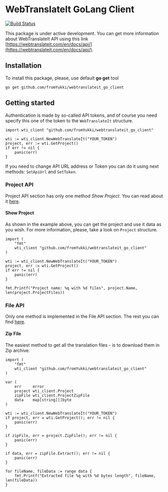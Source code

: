 # WebTranslateIt GoLang Client

[![Build Status](https://secure.travis-ci.org/fromYukki/webtranslateit_go_client.png?branch=master)](http://travis-ci.org/fromYukki/webtranslateit_go_client)

This package is under active development. You can get more information about WebTranslateIt API using this link [https://webtranslateit.com/en/docs/api/](https://webtranslateit.com/en/docs/api/).

## Installation

To install this package, please, use default **go get** tool

    go get github.com/fromYukki/webtranslateit_go_client

## Getting started

Authentication is made by so-called API tokens, and of course you need specify this one of the token to the `WebTranslateIt` structure.

    import wti_client "github.com/fromYukki/webtranslateit_go_client"
    
    wti := wti_client.NewWebTranslateIt("YOUR_TOKEN")
    project, err := wti.GetProject()
    if err != nil {
        panic(err)
    }

If you need to change API URL address or Token you can do it using next methods: `SetApiUrl` and `SetToken`.

### Project API

Project API section has only one method *Show Project*. You can read about it [here](https://webtranslateit.com/en/docs/api/project/).

#### Show Project

As shown in the example above, you can get the project and use it data as you wish. For more information, please, take a look on `Project` structure.

    import (
        "fmt"
        wti_client "github.com/fromYukki/webtranslateit_go_client"
    )
    
    wti := wti_client.NewWebTranslateIt("YOUR_TOKEN")
    project, err := wti.GetProject()
    if err != nil {
        panic(err)
    }
    
    fmt.Printf("Project name: %q with %d files", project.Name, len(project.ProjectFiles))
    
### File API

Only one method is implemented in the File API section. The rest you can find [here](https://webtranslateit.com/en/docs/api/file/).

#### Zip File

The easiest method to get all the translation files - is to download them in Zip archive.

    import (
        "fmt"
        wti_client "github.com/fromYukki/webtranslateit_go_client"
    )
    
    var (
        err     error
        project wti_client.Project
        zipFile wti_client.ProjectZipFile
        data	map[string][]byte
    )
    
    wti := wti_client.NewWebTranslateIt("YOUR_TOKEN")
    if project, err = wti.GetProject(); err != nil {
        panic(err)
    }
    
    if zipFile, err = project.ZipFile(); err != nil {
        panic(err)
    }
    
    if data, err = zipFile.Extract(); err != nil {
        panic(err)
    }
    
    for fileName, fileData := range data {
        fmt.Printf("Extracted file %q with %d bytes length", fileName, len(fileData))
    }

